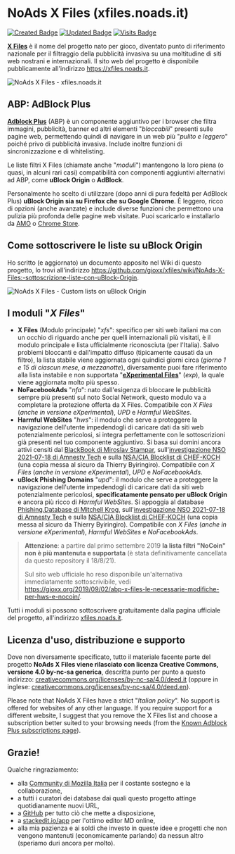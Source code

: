 NoAds X Files (xfiles.noads.it)
===================

[![Created Badge](https://badges.pufler.dev/created/gioxx/xfiles)](https://xfiles.noads.it) [![Updated Badge](https://badges.pufler.dev/updated/gioxx/xfiles)](https://xfiles.noads.it) [![Visits Badge](https://badges.pufler.dev/visits/gioxx/xfiles)](https://xfiles.noads.it)

**[X Files](https://xfiles.noads.it)** è il nome del progetto nato per gioco, diventato punto di riferimento nazionale per il filtraggio della pubblicità invasiva su una moltitudine di siti web nostrani e internazionali. Il sito web del progetto è disponibile pubblicamente all'indirizzo https://xfiles.noads.it.

![NoAds X Files - xfiles.noads.it](https://gioxx.org/wp-content/uploads/2020/07/abp-x-files-nuovo-processo-di-creazione-della-lista-stabile-e-di-hws.jpg)

ABP: AdBlock Plus
-----------------

**[Adblock Plus](https://adblockplus.org/)** (ABP) è un componente aggiuntivo per i browser che filtra immagini, pubblicità, banner ed altri elementi "*bloccabili*" presenti sulle pagine web, permettendo quindi di navigare in un web più "*pulito e leggero*" poiché privo di pubblicità invasiva. Include inoltre funzioni di sincronizzazione e di whitelisting.

Le liste filtri X Files (chiamate anche "*moduli*") mantengono la loro piena (o quasi, in alcuni rari casi) compatibilità con componenti aggiuntivi alternativi ad ABP, come **uBlock Origin** o **AdBlock**.

Personalmente ho scelto di utilizzare (dopo anni di pura fedeltà per AdBlock Plus) **uBlock Origin sia su Firefox che su Google Chrome**. È leggero, ricco di opzioni (anche avanzate) e include diverse funzioni che permettono una pulizia più profonda delle pagine web visitate. Puoi scaricarlo e installarlo da [AMO](https://addons.mozilla.org/it/firefox/addon/ublock-origin) o [Chrome Store](https://chrome.google.com/webstore/detail/ublock-origin/cjpalhdlnbpafiamejdnhcphjbkeiagm?hl=it).

Come sottoscrivere le liste su uBlock Origin
-----------------

Ho scritto (e aggiornato) un documento apposito nel Wiki di questo progetto, lo trovi all'indirizzo https://github.com/gioxx/xfiles/wiki/NoAds-X-Files:-sottoscrizione-liste-con-uBlock-Origin.

![NoAds X Files - Custom lists on uBlock Origin](https://xfiles.noads.it/img/ublock/ublock_scr-fullpage.png)

I moduli "*X Files*"
-------------------

- **X Files** (Modulo principale) "*xfs*": specifico per siti web italiani ma con un occhio di riguardo anche per quelli internazionali più visitati, è il modulo principale e lista ufficialmente riconosciuta (per l'Italia).
Salvo problemi bloccanti e dall'impatto diffuso (tipicamente causati da un filtro), la lista stabile viene aggiornata ogni quindici giorni circa (*giorno 1 e 15 di ciascun mese, a mezzanotte*), diversamente puoi fare riferimento alla lista instabile e non supportata "**[eXperimental Files](https://raw.githubusercontent.com/gioxx/xfiles/master/experimental.txt)**" (*exp*), la quale viene aggiornata molto più spesso.
- **NoFacebookAds** "*nfa*": nato dall'esigenza di bloccare le pubblicità sempre più presenti sul noto Social Network, questo modulo va a completare la protezione offerta da X Files. Compatibile con *X Files* (*anche in versione eXperimental*), *UPD* e *Harmful WebSites*.
- **Harmful WebSites** "*hws*": il modulo che serve a proteggere la navigazione dell'utente impedendogli di caricare dati da siti web potenzialmente pericolosi, si integra perfettamente con le sottoscrizioni già presenti nel tuo componente aggiuntivo. Si basa sui domini ancora attivi censiti dal [BlackBook di  Miroslav Stampar](https://github.com/stamparm/blackbook), sull'[investigazione NSO 2021-07-18 di Amnesty Tech](https://github.com/AmnestyTech/investigations/tree/master/2021-07-18_nso) e sulla [NSA/CIA Blocklist di CHEF-KOCH](https://github.com/tigthor/NSA-CIA-Blocklist) (una copia messa al sicuro da  Thierry Byiringiro). Compatibile con *X Files* (*anche in versione eXperimental*), *UPD* e *NoFacebookAds*.
- **uBlock Phishing Domains** "*upd*": il modulo che serve a proteggere la navigazione dell'utente impedendogli di caricare dati da siti web potenzialmente pericolosi, **specificatamente pensato per uBlock Origin** e ancora più ricco di *Harmful WebSites*. Si appoggia al database [Phishing.Database di Mitchell Krog](https://github.com/mitchellkrogza/Phishing.Database), sull'[investigazione NSO 2021-07-18 di Amnesty Tech](https://github.com/AmnestyTech/investigations/tree/master/2021-07-18_nso) e sulla [NSA/CIA Blocklist di CHEF-KOCH](https://github.com/tigthor/NSA-CIA-Blocklist) (una copia messa al sicuro da  Thierry Byiringiro). Compatibile con *X Files* (*anche in versione eXperimental*), *Harmful WebSites* e *NoFacebookAds*.

> **Attenzione**: a partire dal primo settembre 2019 **la lista filtri "NoCoin" non è più mantenuta e supportata** (è stata definitivamente cancellata da questo repository il 18/8/21).
>
> Sul sito web ufficiale ho reso disponibile un'alternativa immediatamente sottoscrivibile, vedi https://gioxx.org/2019/09/02/abp-x-files-le-necessarie-modifiche-per-hws-e-nocoin/.

Tutti i moduli si possono sottoscrivere gratuitamente dalla pagina ufficiale del progetto, all'indirizzo [xfiles.noads.it](https://xfiles.noads.it/).

Licenza d'uso, distribuzione e supporto
---------------------------------------

Dove non diversamente specificato, tutto il materiale facente parte del progetto **NoAds X Files viene rilasciato con licenza Creative Commons, versione 4.0 by-nc-sa generica**, descritta punto per punto a questo indirizzo: [creativecommons.org/licenses/by-nc-sa/4.0/deed.it](https://creativecommons.org/licenses/by-nc-sa/4.0/deed.it) (oppure in inglese: [creativecommons.org/licenses/by-nc-sa/4.0/deed.en](https://creativecommons.org/licenses/by-nc-sa/4.0/deed.en)).

Please note that NoAds X Files have a strict "*Italian policy*". No support is offered for websites of any other language. If you require support for a different website, I suggest that you remove the X Files list and choose a subscription better suited to your browsing needs (from the [Known Adblock Plus subscriptions page](http://adblockplus.org/en/subscriptions)).

Grazie!
-------

Qualche ringraziamento:

- alla [Community di Mozilla Italia](https://forum.mozillaitalia.org) per il costante sostegno e la collaborazione,
- a tutti i curatori dei database dai quali questo progetto attinge quotidianamente nuovi URL,
- a [GitHub](https://github.com/) per tutto ciò che mette a disposizione,
- a [stackedit.io/app](https://stackedit.io/app) per l'ottimo editor MD online,
- alla mia pazienza e ai soldi che investo in queste idee e progetti che non vengono mantenuti (economicamente parlando) da nessun altro (speriamo duri ancora per molto).

